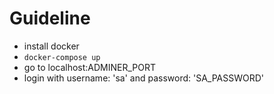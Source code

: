 # Guideline 

- install docker
- ```docker-compose up```
- go to localhost:ADMINER_PORT 
- login with username: 'sa' and password: 'SA_PASSWORD'